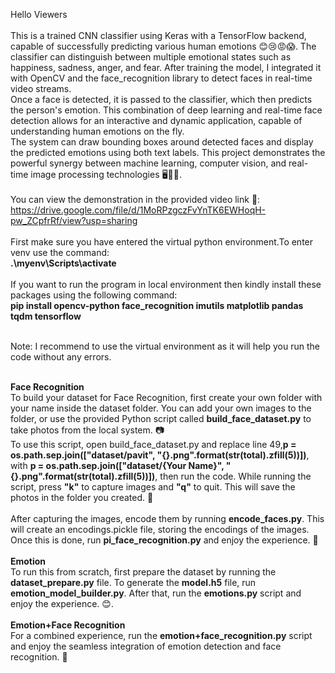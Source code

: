 Hello Viewers<br><br>
This is a trained CNN classifier using Keras with a TensorFlow backend, capable of successfully predicting various human emotions 😊😢😡😱. The classifier can distinguish between multiple emotional states such as happiness, sadness, anger, and fear. After training the model, I integrated it with OpenCV and the face_recognition library to detect faces in real-time video streams.<br> Once a face is detected, it is passed to the classifier, which then predicts the person's emotion. This combination of deep learning and real-time face detection allows for an interactive and dynamic application, capable of understanding human emotions on the fly. <br>The system can draw bounding boxes around detected faces and display the predicted emotions using both text labels. This project demonstrates the powerful synergy between machine learning, computer vision, and real-time image processing technologies 🖥️📸🤖.<br><br>
You can view the demonstration in the provided video link 🎥:<br>
https://drive.google.com/file/d/1MoRPzgczFvYnTK6EWHoqH-pw_ZCpfrRf/view?usp=sharing<br><br>
First make sure you have entered the virtual python environment.To enter venv use the command:<br>
**.\myenv\Scripts\activate**<br><br>
If you want to run the program in local environment then kindly install these packages using the following command:<br>
**pip install opencv-python face_recognition imutils matplotlib pandas tqdm tensorflow**<br><br>

Note: I recommend to use the virtual environment as it will help you run the code without any errors.<br><br>

**Face Recognition**<br>
To build your dataset for Face Recognition, first create your own folder with your name inside the dataset folder. You can add your own images to the folder, or use the provided Python script called **build_face_dataset.py** to take photos from the local system. 📷<br>
To use this script, open build_face_dataset.py and replace line 49,**p = os.path.sep.join(["dataset/pavit", "{}.png".format(str(total).zfill(5))])**, with **p = os.path.sep.join(["dataset/{Your Name}", "{}.png".format(str(total).zfill(5))])**, then run the code. While running the script, press **"k"** to capture images and **"q"** to quit. This will save the photos in the folder you created. 📁<br><br>
After capturing the images, encode them by running **encode_faces.py**. This will create an encodings.pickle file, storing the encodings of the images. Once this is done, run **pi_face_recognition.py** and enjoy the experience. 🎉<br><br>
**Emotion**<br>
To run this from scratch, first prepare the dataset by running the **dataset_prepare.py** file. To generate the **model.h5** file, run **emotion_model_builder.py**. After that, run the **emotions.py** script and enjoy the experience. 😊.<br><br>
**Emotion+Face Recognition**<br>
For a combined experience, run the **emotion+face_recognition.py** script and enjoy the seamless integration of emotion detection and face recognition. 🤖








